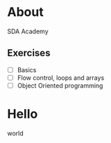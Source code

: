 # About

SDA Academy

## Exercises

- [ ] Basics
- [ ] Flow control, loops and arrays
- [ ] Object Oriented programming

# Hello
world
